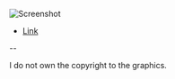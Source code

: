 ![Screenshot](https://gitlab.com/jakubolszewski/startpage-pixelart/-/raw/master/pic.jpg "Startpage Screenshot")

- [Link](https://jakubolszewski.gitlab.io/pixelart-startpage/index.html)

--

I do not own the copyright to the graphics.
